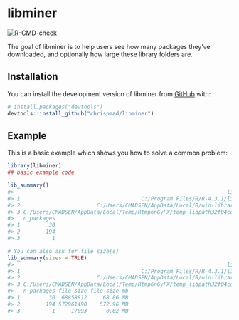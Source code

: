 
<!-- README.md is generated from README.Rmd. Please edit that file -->

# libminer

<!-- badges: start -->

[![R-CMD-check](https://github.com/chrispmad/libminer/actions/workflows/R-CMD-check.yaml/badge.svg)](https://github.com/chrispmad/libminer/actions/workflows/R-CMD-check.yaml)
<!-- badges: end -->

The goal of libminer is to help users see how many packages they’ve
downloaded, and optionally how large these library folders are.

## Installation

You can install the development version of libminer from
[GitHub](https://github.com/) with:

``` r
# install.packages("devtools")
devtools::install_github("chrispmad/libminer")
```

## Example

This is a basic example which shows you how to solve a common problem:

``` r
library(libminer)
## basic example code

lib_summary()
#>                                                                   library
#> 1                                      C:/Program Files/R/R-4.3.1/library
#> 2                        C:/Users/CMADSEN/AppData/Local/R/win-library/4.3
#> 3 C:/Users/CMADSEN/AppData/Local/Temp/Rtmp6nGyFX/temp_libpath32f04cd23852
#>   n_packages
#> 1         30
#> 2        194
#> 3          1

# You can also ask for file size(s)
lib_summary(sizes = TRUE)
#>                                                                   library
#> 1                                      C:/Program Files/R/R-4.3.1/library
#> 2                        C:/Users/CMADSEN/AppData/Local/R/win-library/4.3
#> 3 C:/Users/CMADSEN/AppData/Local/Temp/Rtmp6nGyFX/temp_libpath32f04cd23852
#>   n_packages file_size file_size_mb
#> 1         30  68858812     68.86 MB
#> 2        194 572961490    572.96 MB
#> 3          1     17093      0.02 MB
```
